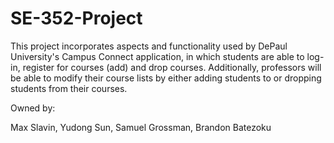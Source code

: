 # SE-352-Project

This project incorporates aspects and functionality used by DePaul University's Campus Connect application, in which students are able to log-in, register for courses (add) and drop courses. Additionally, professors will be able to modify their course lists by either adding students to or dropping students from their courses.


Owned by: 

Max Slavin,
Yudong Sun,
Samuel Grossman,
Brandon Batezoku

